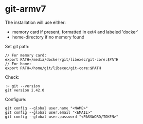 # git-armv7

The installation will use either:

* memory card if present, formatted in ext4 and labeled 'docker'
* home-directory if no memory found

Set git path:

```
// For memory card:
export PATH=/media/docker/git/libexec/git-core:$PATH
// For home:
export PATH=/home/git/libexec/git-core:$PATH
```

Check:

```
:~ git --version
git version 2.42.0
```

Configure:

```
git config --global user.name "<NAME>"
git config --global user.email "<EMAIL>"
git config --global user.password "<PASSWORD/TOKEN>"
```
